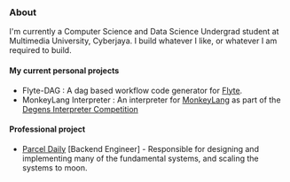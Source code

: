 ### About
I'm currently a Computer Science and Data Science Undergrad student at Multimedia University, Cyberjaya. I build whatever I like, or whatever I am required to build.

#### My current personal projects
* Flyte-DAG : A dag based workflow code generator for [Flyte](https://flyte.org).
* MonkeyLang Interpreter : An interpreter for [MonkeyLang](https://monkeylang.org/) as part of the [Degens Interpreter Competition](https://github.com/ThePrimeagen/ts-rust-zig-deez)

#### Professional project
* [Parcel Daily](https://parceldaily.com) [Backend Engineer] - Responsible for designing and implementing many of the fundamental systems, and scaling the systems to moon.
